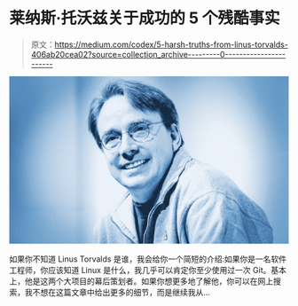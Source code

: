 # 莱纳斯·托沃兹关于成功的 5 个残酷事实

> 原文：<https://medium.com/codex/5-harsh-truths-from-linus-torvalds-406ab20cea02?source=collection_archive---------0----------------------->

![](img/a481aaf28a6b442a3538e3bb2093e10b.png)

如果你不知道 Linus Torvalds 是谁，我会给你一个简短的介绍:如果你是一名软件工程师，你应该知道 Linux 是什么，我几乎可以肯定你至少使用过一次 Git。基本上，他是这两个大项目的幕后策划者。如果你想更多地了解他，你可以在网上搜索，我不想在这篇文章中给出更多的细节，而是继续我从…